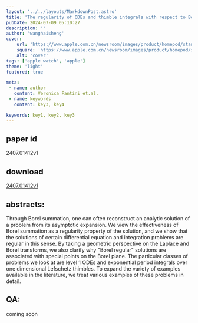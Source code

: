 ```yaml
---
layout: '../../layouts/MarkdownPost.astro'
title: 'The regularity of ODEs and thimble integrals with respect to Borel summation'
pubDate: 2024-07-09 05:10:27
description: ''
author: 'wanghaisheng'
cover:
    url: 'https://www.apple.com.cn/newsroom/images/product/homepod/standard/Apple-HomePod-hero-230118_big.jpg.large_2x.jpg'
    square: 'https://www.apple.com.cn/newsroom/images/product/homepod/standard/Apple-HomePod-hero-230118_big.jpg.large_2x.jpg'
    alt: 'cover'
tags: ['apple watch', 'apple'] 
theme: 'light'
featured: true

meta:
 - name: author
   content: Veronica Fantini et.al.
 - name: keywords
   content: key3, key4

keywords: key1, key2, key3
---
```


## paper id
2407.01412v1
## download
[2407.01412v1](http://arxiv.org/abs/2407.01412v1)
## abstracts:
Through Borel summation, one can often reconstruct an analytic solution of a problem from its asymptotic expansion. We view the effectiveness of Borel summation as a regularity property of the solution, and we show that the solutions of certain differential equation and integration problems are regular in this sense. By taking a geometric perspective on the Laplace and Borel transforms, we also clarify why "Borel regular" solutions are associated with special points on the Borel plane. The particular classes of problems we look at are level 1 ODEs and exponential period integrals over one dimensional Lefschetz thimbles. To expand the variety of examples available in the literature, we treat various examples of these problems in detail.
## QA:
coming soon
